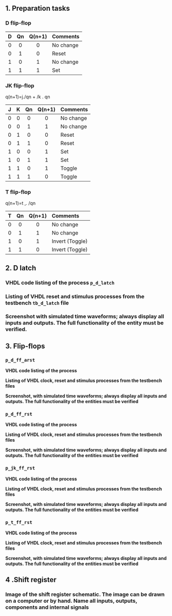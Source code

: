 ## 1. Preparation tasks
### D flip-flop
| **D** | **Qn** | **Q(n+1)** | **Comments** |
| :-: | :-: | :-: | :-- |
| 0 | 0 | 0 | No change |
| 0 | 1 | 0 | Reset |
| 1 | 0 | 1 | No change |
| 1 | 1 | 1 | Set |

### JK flip-flop

q(n+1)=j./qn + /k . qn

| **J** | **K** | **Qn** | **Q(n+1)** | **Comments** |
| :-: | :-: | :-: | :-: | :-- |
| 0 | 0 | 0 | 0 | No change |
| 0 | 0 | 1 | 1 | No change |
| 0 | 1 | 0 | 0 | Reset |
| 0 | 1 | 1 | 0 | Reset |
| 1 | 0 | 0 | 1 | Set |
| 1 | 0 | 1 | 1 | Set |
| 1 | 1 | 0 | 1 | Toggle |
| 1 | 1 | 1 | 0 | Toggle |

### T flip-flop

q(n+1)=t ,. /qn

| **T** | **Qn** | **Q(n+1)** | **Comments** |
| :-: | :-: | :-: | :-- |
| 0 | 0 | 0 | No change  |
| 0 | 1 | 1 | No change |
| 1 | 0 | 1 | Invert (Toggle) |
| 1 | 1 | 0 | Invert (Toggle) |

## 2. D latch
### VHDL code listing of the process `p_d_latch`
### Listing of VHDL reset and stimulus processes from the testbench `tb_d_latch` file
### Screenshot with simulated time waveforms; always display all inputs and outputs. The full functionality of the entity must be verified.

## 3. Flip-flops
### `p_d_ff_arst`
**VHDL code listing of the process**

**Listing of VHDL clock, reset and stimulus processes from the testbench files**

**Screenshot, with simulated time waveforms; always display all inputs and outputs. The full functionality of the entities must be verified**

### `p_d_ff_rst`
**VHDL code listing of the process**

**Listing of VHDL clock, reset and stimulus processes from the testbench files**

**Screenshot, with simulated time waveforms; always display all inputs and outputs. The full functionality of the entities must be verified**

### `p_jk_ff_rst`
**VHDL code listing of the process**

**Listing of VHDL clock, reset and stimulus processes from the testbench files**

**Screenshot, with simulated time waveforms; always display all inputs and outputs. The full functionality of the entities must be verified**

### `p_t_ff_rst`
**VHDL code listing of the process**

**Listing of VHDL clock, reset and stimulus processes from the testbench files**

**Screenshot, with simulated time waveforms; always display all inputs and outputs. The full functionality of the entities must be verified**

## 4 .Shift register

### Image of the shift register schematic. The image can be drawn on a computer or by hand. Name all inputs, outputs, components and internal signals

